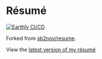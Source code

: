 # Résumé

[![Earthly CI/CD](https://github.com/shepherdjerred/resume/actions/workflows/earthly.yml/badge.svg)](https://github.com/shepherdjerred/resume/actions/workflows/earthly.yml)

Forked from [sb2nov/resume](https://github.com/sb2nov/resume).

View the [latest version of my résumé](https://resume.shepherdjerred.com)
